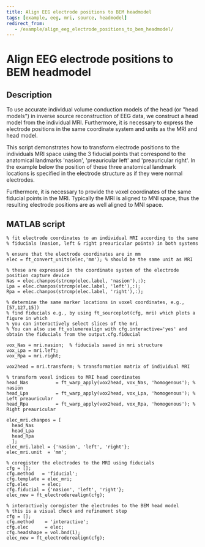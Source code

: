 ```yaml
---
title: Align EEG electrode positions to BEM headmodel
tags: [example, eeg, mri, source, headmodel]
redirect_from:
   - /example/align_eeg_electrode_positions_to_bem_headmodel/
---
```


# Align EEG electrode positions to BEM headmodel

## Description

To use accurate individual volume conduction models of the head (or "head models") in inverse source reconstruction of EEG data, we construct a head model from the individual MRI. Furthermore, it is necessary to express the electrode positions in the same coordinate system and units as the MRI and head model.

This script demonstrates how to transform electrode positions to the individuals MRI space using the 3 fiducial points that correspond to the anatomical landmarks 'nasion', 'preauricular left' and 'preauricular right'. In the example below the position of these three anatomical landmark locations is specified in the electrode structure as if they were normal electrodes.

Furthermore, it is necessary to provide the voxel coordinates of the same fiducial points in the MRI. Typically the MRI is aligned to MNI space, thus the resulting electrode positions are as well aligned to MNI space.

## MATLAB script

    % fit electrode coordinates to an individual MRI according to the same
    % fiducials (nasion, left & right preauricular points) in both systems

    % ensure that the electrode coordinates are in mm
    elec = ft_convert_units(elec,'mm'); % should be the same unit as MRI

    % these are expressed in the coordinate system of the electrode position capture device
    Nas = elec.chanpos(strcmp(elec.label, 'nasion'),:);
    Lpa = elec.chanpos(strcmp(elec.label, 'left'),:);
    Rpa = elec.chanpos(strcmp(elec.label, 'right'),:);

    % determine the same marker locations in voxel coordinates, e.g., [57,127,15])
    % find fiducials e.g., by using ft_sourceplot(cfg, mri) which plots a figure in which
    % you can interactively select slices of the mri
    % You can also use ft_volumerealign with cfg.interactive='yes' and obtain the fiducials from the output.cfg.fiducial

    vox_Nas = mri.nasion;  % fiducials saved in mri structure
    vox_Lpa = mri.left;
    vox_Rpa = mri.right;

    vox2head = mri.transform; % transformation matrix of individual MRI

    % transform voxel indices to MRI head coordinates
    head_Nas          = ft_warp_apply(vox2head, vox_Nas, 'homogenous'); % nasion
    head_Lpa          = ft_warp_apply(vox2head, vox_Lpa, 'homogenous'); % Left preauricular
    head_Rpa          = ft_warp_apply(vox2head, vox_Rpa, 'homogenous'); % Right preauricular

    elec_mri.chanpos = [
      head_Nas
      head_Lpa
      head_Rpa
      ];
    elec_mri.label = {'nasion', 'left', 'right'};
    elec_mri.unit  = 'mm';

    % coregister the electrodes to the MRI using fiducials
    cfg = [];
    cfg.method   = 'fiducial';
    cfg.template = elec_mri;
    cfg.elec     = elec;
    cfg.fiducial = {'nasion', 'left', 'right'};
    elec_new = ft_electroderealign(cfg);

    % interactively coregister the electrodes to the BEM head model
    % this is a visual check and refinement step
    cfg = [];
    cfg.method    = 'interactive';
    cfg.elec      = elec;
    cfg.headshape = vol.bnd(1);
    elec_new = ft_electroderealign(cfg);
